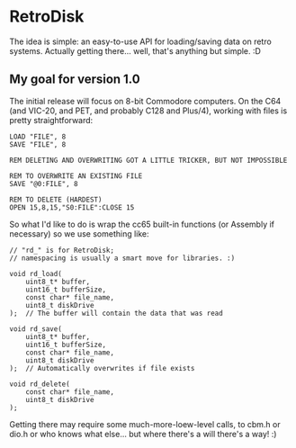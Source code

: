 # RetroDisk

The idea is simple: an easy-to-use API for loading/saving data on retro systems.
Actually getting there... well, that's anything but simple. :D

## My goal for version 1.0

The initial release will focus on 8-bit Commodore computers.  On the C64 (and VIC-20, and PET, and probably C128 and Plus/4), working with files is pretty straightforward:

```
LOAD "FILE", 8
SAVE "FILE", 8

REM DELETING AND OVERWRITING GOT A LITTLE TRICKER, BUT NOT IMPOSSIBLE

REM TO OVERWRITE AN EXISTING FILE
SAVE "@0:FILE", 8

REM TO DELETE (HARDEST)
OPEN 15,8,15,"S0:FILE":CLOSE 15
```

So what I'd like to do is wrap the cc65 built-in functions (or Assembly if necessary) so we use something like:

```
// "rd_" is for RetroDisk;
// namespacing is usually a smart move for libraries. :)

void rd_load(
	uint8_t* buffer,
	uint16_t bufferSize,
	const char* file_name,
	uint8_t diskDrive
);	// The buffer will contain the data that was read

void rd_save(
	uint8_t* buffer,
	uint16_t bufferSize,
	const char* file_name,
	uint8_t diskDrive
);	// Automatically overwrites if file exists

void rd_delete(
	const char* file_name,
	uint8_t diskDrive
);
```

Getting there may require some much-more-loew-level calls, to cbm.h or dio.h or who knows what else... but where there's a will there's a way! :)
